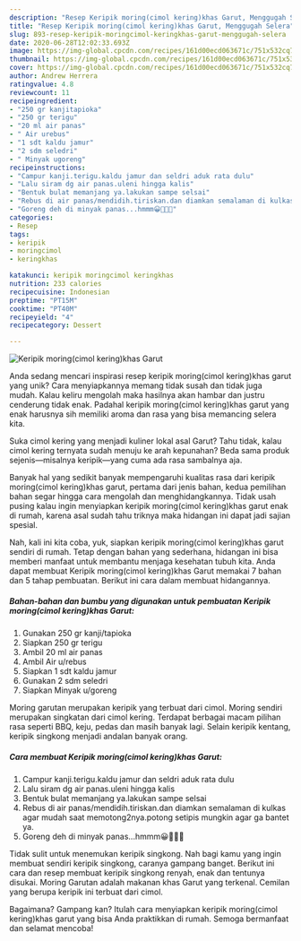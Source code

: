 ```yaml
---
description: "Resep Keripik moring(cimol kering)khas Garut, Menggugah Selera"
title: "Resep Keripik moring(cimol kering)khas Garut, Menggugah Selera"
slug: 893-resep-keripik-moringcimol-keringkhas-garut-menggugah-selera
date: 2020-06-28T12:02:33.693Z
image: https://img-global.cpcdn.com/recipes/161d00ecd063671c/751x532cq70/keripik-moringcimol-keringkhas-garut-foto-resep-utama.jpg
thumbnail: https://img-global.cpcdn.com/recipes/161d00ecd063671c/751x532cq70/keripik-moringcimol-keringkhas-garut-foto-resep-utama.jpg
cover: https://img-global.cpcdn.com/recipes/161d00ecd063671c/751x532cq70/keripik-moringcimol-keringkhas-garut-foto-resep-utama.jpg
author: Andrew Herrera
ratingvalue: 4.8
reviewcount: 11
recipeingredient:
- "250 gr kanjitapioka"
- "250 gr terigu"
- "20 ml air panas"
- " Air urebus"
- "1 sdt kaldu jamur"
- "2 sdm seledri"
- " Minyak ugoreng"
recipeinstructions:
- "Campur kanji.terigu.kaldu jamur dan seldri aduk rata dulu"
- "Lalu siram dg air panas.uleni hingga kalis"
- "Bentuk bulat memanjang ya.lakukan sampe selsai"
- "Rebus di air panas/mendidih.tiriskan.dan diamkan semalaman di kulkas agar mudah saat memotong2nya.potong setipis mungkin agar ga bantet ya."
- "Goreng deh di minyak panas...hmmm😀🤤🤤🤤"
categories:
- Resep
tags:
- keripik
- moringcimol
- keringkhas

katakunci: keripik moringcimol keringkhas 
nutrition: 233 calories
recipecuisine: Indonesian
preptime: "PT15M"
cooktime: "PT40M"
recipeyield: "4"
recipecategory: Dessert

---
```



![Keripik moring(cimol kering)khas Garut](https://img-global.cpcdn.com/recipes/161d00ecd063671c/751x532cq70/keripik-moringcimol-keringkhas-garut-foto-resep-utama.jpg)

Anda sedang mencari inspirasi resep keripik moring(cimol kering)khas garut yang unik? Cara menyiapkannya memang tidak susah dan tidak juga mudah. Kalau keliru mengolah maka hasilnya akan hambar dan justru cenderung tidak enak. Padahal keripik moring(cimol kering)khas garut yang enak harusnya sih memiliki aroma dan rasa yang bisa memancing selera kita.

Suka cimol kering yang menjadi kuliner lokal asal Garut? Tahu tidak, kalau cimol kering ternyata sudah menuju ke arah kepunahan? Beda sama produk sejenis—misalnya keripik—yang cuma ada rasa sambalnya aja.

Banyak hal yang sedikit banyak mempengaruhi kualitas rasa dari keripik moring(cimol kering)khas garut, pertama dari jenis bahan, kedua pemilihan bahan segar hingga cara mengolah dan menghidangkannya. Tidak usah pusing kalau ingin menyiapkan keripik moring(cimol kering)khas garut enak di rumah, karena asal sudah tahu triknya maka hidangan ini dapat jadi sajian spesial.


Nah, kali ini kita coba, yuk, siapkan keripik moring(cimol kering)khas garut sendiri di rumah. Tetap dengan bahan yang sederhana, hidangan ini bisa memberi manfaat untuk membantu menjaga kesehatan tubuh kita. Anda dapat membuat Keripik moring(cimol kering)khas Garut memakai 7 bahan dan 5 tahap pembuatan. Berikut ini cara dalam membuat hidangannya.

<!--inarticleads1-->

##### Bahan-bahan dan bumbu yang digunakan untuk pembuatan Keripik moring(cimol kering)khas Garut:

1. Gunakan 250 gr kanji/tapioka
1. Siapkan 250 gr terigu
1. Ambil 20 ml air panas
1. Ambil  Air u/rebus
1. Siapkan 1 sdt kaldu jamur
1. Gunakan 2 sdm seledri
1. Siapkan  Minyak u/goreng


Moring garutan merupakan keripik yang terbuat dari cimol. Moring sendiri merupakan singkatan dari cimol kering. Terdapat berbagai macam pilihan rasa seperti BBQ, keju, pedas dan masih banyak lagi. Selain keripik kentang, keripik singkong menjadi andalan banyak orang. 

<!--inarticleads2-->

##### Cara membuat Keripik moring(cimol kering)khas Garut:

1. Campur kanji.terigu.kaldu jamur dan seldri aduk rata dulu
1. Lalu siram dg air panas.uleni hingga kalis
1. Bentuk bulat memanjang ya.lakukan sampe selsai
1. Rebus di air panas/mendidih.tiriskan.dan diamkan semalaman di kulkas agar mudah saat memotong2nya.potong setipis mungkin agar ga bantet ya.
1. Goreng deh di minyak panas...hmmm😀🤤🤤🤤


Tidak sulit untuk menemukan keripik singkong. Nah bagi kamu yang ingin membuat sendiri keripik singkong, caranya gampang banget. Berikut ini cara dan resep membuat keripik singkong renyah, enak dan tentunya disukai. Moring Garutan adalah makanan khas Garut yang terkenal. Cemilan yang berupa keripik ini terbuat dari cimol. 

Bagaimana? Gampang kan? Itulah cara menyiapkan keripik moring(cimol kering)khas garut yang bisa Anda praktikkan di rumah. Semoga bermanfaat dan selamat mencoba!
